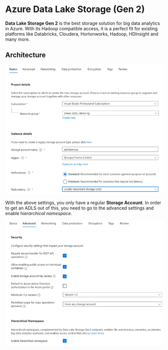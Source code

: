 # Azure Data Lake Storage (Gen 2)

**Data Lake Storage Gen 2** is the best storage solution for big data analytics in Azure. With its Hadoop compatible access, it is a perfect fit for existing platforms like Databricks, Cloudera, Hortonworks, Hadoop, HDInsight and many more.

## Architecture

<img src="/pictures/adsl.png" title="adsl"  width="800">

With the above settings, you only have a regular **Storage Account**. In order to get an ADLS out of this, you need to go to the advanced settings and enable h*ierarchical namespace*.

<img src="/pictures/adsl2.png" title="adsl"  width="800">


